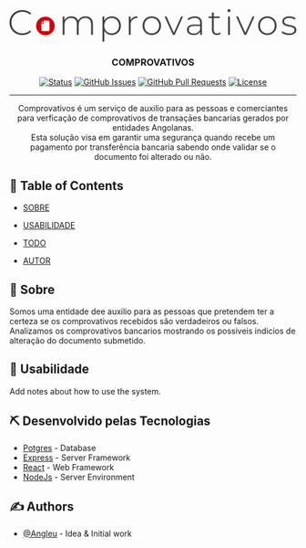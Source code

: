 <p align="center">
  <a href="" rel="noopener">
 <img src="./marketing/public/assets/brandmark-design-bg-white.png" alt="logo"></a>
</p>

<h3 align="center">COMPROVATIVOS</h3>

<div align="center">

[![Status](https://img.shields.io/badge/status-active-success.svg)]()
[![GitHub Issues](https://img.shields.io/github/issues/kylelobo/The-Documentation-Compendium.svg)](https://github.com/kylelobo/The-Documentation-Compendium/issues)
[![GitHub Pull Requests](https://img.shields.io/github/issues-pr/kylelobo/The-Documentation-Compendium.svg)](https://github.com/kylelobo/The-Documentation-Compendium/pulls)
[![License](https://img.shields.io/badge/license-MIT-blue.svg)](/LICENSE)

</div>

---

<p align="center"> 
    Comprovativos é um serviço de auxilio para as pessoas e comerciantes para verficação de comprovativos de transaçāes bancarias gerados por entidades Angolanas.
    <br> 
    Esta solução visa em garantir uma segurança quando recebe um pagamento por transferência bancaria sabendo onde validar se o documento foi alterado ou não.
</p>

## 📝 Table of Contents

- [SOBRE](#about)
<!-- - [Getting Started](#getting_started) -->
<!-- - [Deployment](#deployment) -->
- [USABILIDADE](#usage)
<!-- - [Built Using](#built_using) -->
- [TODO](../TODO.md)
<!-- - [Contributing](../CONTRIBUTING.md) -->
- [AUTOR](#authors)
<!-- - [Acknowledgments](#acknowledgement) -->

## 🧐 Sobre <a name = "about"></a>

Somos uma entidade dee auxilio para as pessoas que pretendem ter a certeza se os comprovativos recebidos são verdadeiros ou falsos.
Analizamos os comprovativos bancarios mostrando os possiveis indicios de alteração do documento submetido.


## 🎈 Usabilidade <a name="usage"></a>

Add notes about how to use the system.


## ⛏️ Desenvolvido pelas Tecnologias <a name = "built_using"></a>

- [Potgres](https://www.postgresql.org/) - Database
- [Express](https://expressjs.com/) - Server Framework
- [React](https://react.dev/) - Web Framework
- [NodeJs](https://nodejs.org/en/) - Server Environment

## ✍️ Authors <a name = "authors"></a>

- [@Angleu](https://github.com/Angleu) - Idea & Initial work

<!-- See also the list of [contributors](https://github.com/kylelobo/The-Documentation-Compendium/contributors) who participated in this project. -->
